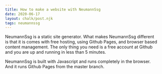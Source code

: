 ```yaml
---
title: How to make a website with NeumannSsg
date: 2020-06-17
layout: chalk/post.njk
tags: neumannssg
---
```


NeumannSsg is a static site generator. What makes NeumannSsg different is that it is comes with free hosting, using Github Pages, and browser based content management. The only thing you need is a free account at Github and you are up and running in less than 5 minutes.
<!-- more -->
NeumannSsg is built with Javascript and runs completely in the browser.
And it runs Github Pages from the master branch.
